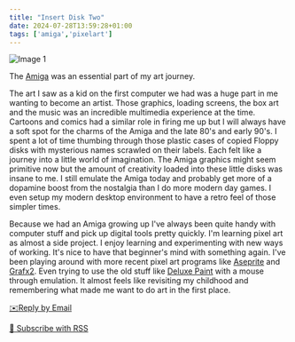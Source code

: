 ```yaml
---
title: "Insert Disk Two"
date: 2024-07-28T13:59:28+01:00
tags: ['amiga','pixelart']
---
```


![Image 1](/2024-07-28-insert-disk-two/20240728-amiga-disk-square.png)

The [Amiga](https://en.wikipedia.org/wiki/Amiga) was an essential part of my art journey.

The art I saw as a kid on the first computer we had was a huge part in me wanting to become an artist. Those graphics, loading screens, the box art and the music was an incredible multimedia experience at the time. Cartoons and comics had a similar role in firing me up but I will always have a soft spot for the charms of the Amiga and the late 80's and early 90's. I spent a lot of time thumbing through those plastic cases of copied Floppy disks with mysterious names scrawled on their labels. Each felt like a journey into a little world of imagination. The Amiga graphics might seem primitive now but the amount of creativity loaded into these little disks was insane to me. I still emulate the Amiga today and probably get more of a dopamine boost from the nostalgia than I do more modern day games. I even setup my modern desktop environment to have a retro feel of those simpler times. 

Because we had an Amiga growing up I've always been quite handy with computer stuff and pick up digital tools pretty quickly. I'm learning pixel art as almost a side project. I enjoy learning and experimenting with new ways of working. It's nice to have that beginner's mind with something again. I've been playing around with more recent pixel art programs like [Aseprite](https://aseprite.org/) and [Grafx2](http://grafx2.chez.com/). Even trying to use the old stuff like [Deluxe Paint](https://en.wikipedia.org/wiki/Deluxe_Paint) with a mouse through emulation. It almost feels like revisiting my childhood and remembering what made me want to do art in the first place.

[✉️Reply by Email](mailto:bledley@posteo.com)

[📰  Subscribe with RSS](https://bledley.xyz/index.xml)
